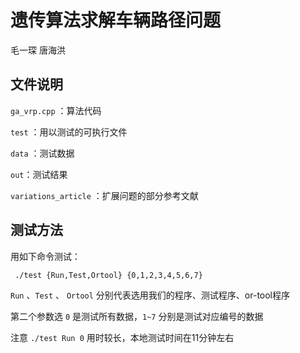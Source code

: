 # 遗传算法求解车辆路径问题

毛一琛 唐海洪



## 文件说明

`ga_vrp.cpp` ：算法代码

`test` ：用以测试的可执行文件

`data` ：测试数据

`out`：测试结果

`variations_article` ：扩展问题的部分参考文献



## 测试方法

用如下命令测试：

` ./test {Run,Test,Ortool} {0,1,2,3,4,5,6,7}`

`Run` 、`Test` 、 `Ortool` 分别代表选用我们的程序、测试程序、or-tool程序

第二个参数选 `0` 是测试所有数据，`1~7` 分别是测试对应编号的数据

注意 `./test Run 0` 用时较长，本地测试时间在11分钟左右

